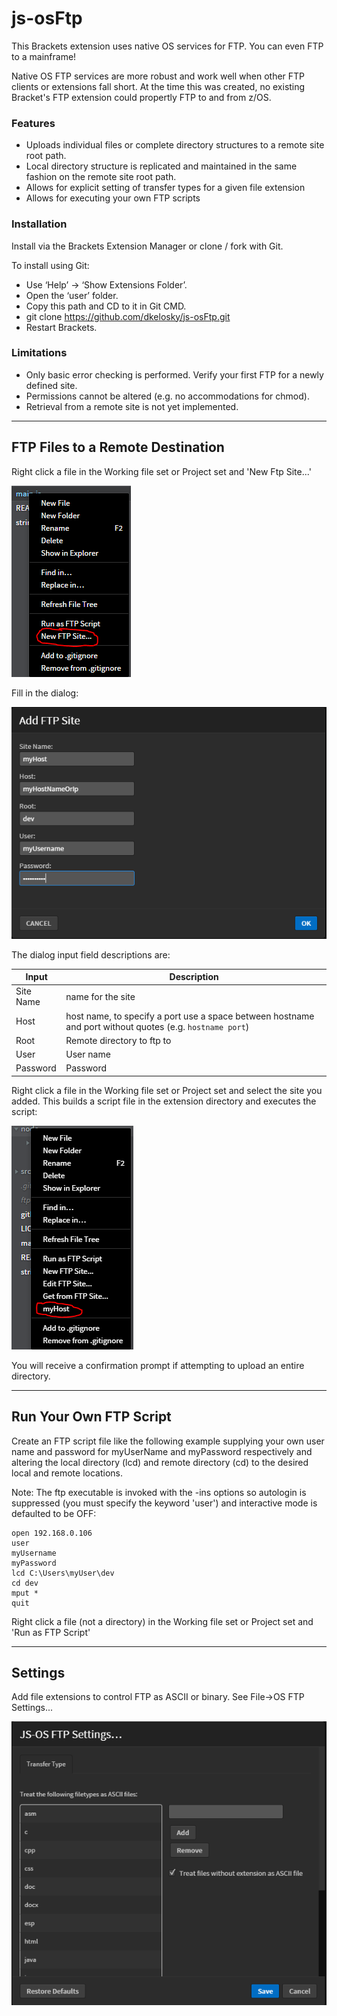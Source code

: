 # js-osFtp

This Brackets extension uses native OS services for FTP.  You can even FTP to a mainframe!  

Native OS FTP services are more robust and work well when other FTP clients or extensions fall short.  At the time this was created, no existing Bracket's FTP extension could propertly FTP to and from z/OS.

### Features
* Uploads individual files or complete directory structures to a remote site root path.  
* Local directory structure is replicated and maintained in the same fashion on the remote site root path.  
* Allows for explicit setting of transfer types for a given file extension
* Allows for executing your own FTP scripts

### Installation
Install via the Brackets Extension  Manager or clone / fork with Git.

To install using Git:
* Use ‘Help’ -> ‘Show Extensions Folder’.  
* Open the ‘user’ folder.  
* Copy this path and CD to it in Git CMD.  
* git clone https://github.com/dkelosky/js-osFtp.git
* Restart Brackets.  

### Limitations
* Only basic error checking is performed.  Verify your first FTP for a newly defined site.
* Permissions cannot be altered (e.g. no accommodations for chmod).
* Retrieval from a remote site is not yet implemented.

--- 
## FTP Files to a Remote Destination

Right click a file in the Working file set or Project set and 'New Ftp Site...'

![alt text][newFtpSite]

Fill in the dialog:

![alt text][addFtpSite]

The dialog input field descriptions  are:

| Input     | Description                                                                                               |
| --------- | --------------------------------------------------------------------------------------------------------- |
| Site Name | name for the site                                                                                         |
| Host      | host name, to specify a port use a space between hostname and port without quotes (e.g. `hostname port`)  |
| Root      | Remote directory to ftp to                                                                                |
| User      | User name                                                                                                 |
| Password  | Password                                                                                                  |

Right click a file in the Working file set or Project set and select the site you added.  This builds
a script file in the extension directory and executes the script:

![alt text][runSite]

You will receive a confirmation prompt if attempting  to upload an entire directory.

---

## Run Your Own FTP Script

Create an FTP script file like the following example supplying your own user name and password for myUserName and myPassword respectively and altering the local directory (lcd) and remote directory (cd) to the desired local and remote locations.

Note: The ftp executable is invoked with the -ins options so autologin is suppressed (you must specify the keyword 'user') and interactive mode is defaulted to be OFF:

    open 192.168.0.106
    user 
    myUsername
    myPassword
    lcd C:\Users\myUser\dev
    cd dev
    mput *
    quit
  
Right click a file (not a directory) in the Working file set or Project set and 'Run as FTP Script'

---

## Settings

Add file extensions to control FTP as ASCII or binary.  See File->OS FTP Settings...

![alt text][settings]

[newFtpSite]: https://github.com/dkelosky/js-osFtp/blob/master/images/newFtpSite.PNG "New Ftp Site..."
[addFtpSite]: https://github.com/dkelosky/js-osFtp/blob/master/images/addFtpSite.PNG "Add Ftp Site"
[runSite]: https://github.com/dkelosky/js-osFtp/blob/master/images/runSite.PNG "Run Site"
[settings]: https://github.com/dkelosky/js-osFtp/blob/master/images/settings.PNG "Settings"

